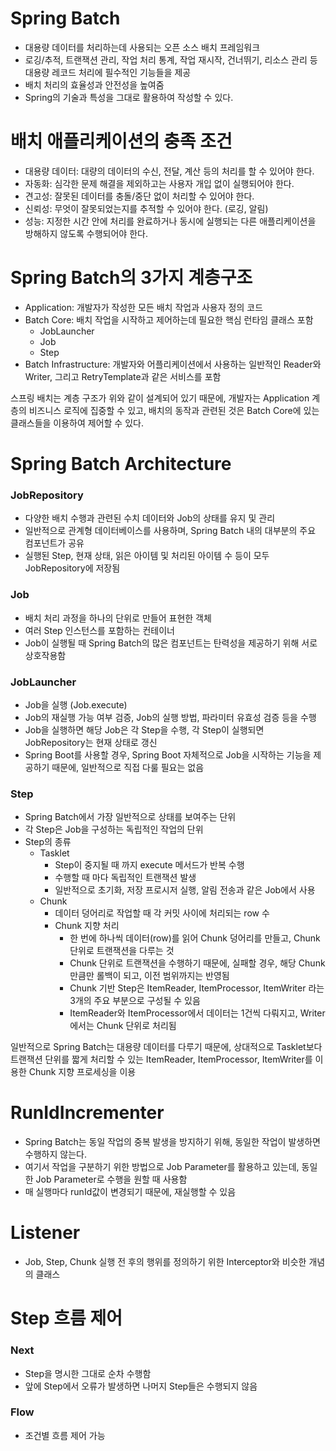 # Spring Batch
- 대용량 데이터를 처리하는데 사용되는 오픈 소스 배치 프레임워크
- 로깅/추적, 트랜잭션 관리, 작업 처리 통계, 작업 재시작, 건너뛰기, 리소스 관리 등 대용량 레코드 처리에 필수적인 기능들을 제공
- 배치 처리의 효율성과 안전성을 높여줌
- Spring의 기술과 특성을 그대로 활용하여 작성할 수 있다.

# 배치 애플리케이션의 충족 조건
- 대용량 데이터: 대량의 데이터의 수신, 전달, 계산 등의 처리를 할 수 있어야 한다.
- 자동화: 심각한 문제 해결을 제외하고는 사용자 개입 없이 실행되어야 한다.
- 견고성: 잘못된 데이터를 충돌/중단 없이 처리할 수 있어야 한다.
- 신뢰성: 무엇이 잘못되었는지를 추적할 수 있어야 한다. (로깅, 알림)
- 성능: 지정한 시간 안에 처리를 완료하거나 동시에 실행되는 다른 애플리케이션을 방해하지 않도록 수행되어야 한다.

# Spring Batch의 3가지 계층구조
- Application: 개발자가 작성한 모든 배치 작업과 사용자 정의 코드
- Batch Core: 배치 작업을 시작하고 제어하는데 필요한 핵심 런타임 클래스 포함
    - JobLauncher
    - Job
    - Step
- Batch Infrastructure: 개발자와 어플리케이션에서 사용하는 일반적인 Reader와 Writer, 그리고 RetryTemplate과 같은 서비스를 포함

스프링 배치는 계층 구조가 위와 같이 설계되어 있기 때문에, 개발자는 Application 계층의 비즈니스 로직에 집중할 수 있고, 배치의 동작과 관련된 것은 Batch Core에 있는 클래스들을 이용하여 제어할 수 있다.

# Spring Batch Architecture

### JobRepository
- 다양한 배치 수행과 관련된 수치 데이터와 Job의 상태를 유지 및 관리
- 일반적으로 관계형 데이터베이스를 사용하며, Spring Batch 내의 대부분의 주요 컴포넌트가 공유
- 실행된 Step, 현재 상태, 읽은 아이템 및 처리된 아이템 수 등이 모두 JobRepository에 저장됨

### Job
- 배치 처리 과정을 하나의 단위로 만들어 표현한 객체
- 여러 Step 인스턴스를 포함하는 컨테이너
- Job이 실행될 때 Spring Batch의 많은 컴포넌트는 탄력성을 제공하기 위해 서로 상호작용함

### JobLauncher
- Job을 실행 (Job.execute)
- Job의 재실행 가능 여부 검증, Job의 실행 방법, 파라미터 유효성 검증 등을 수행
- Job을 실행하면 해당 Job은 각 Step을 수행, 각 Step이 실행되면 JobRepository는 현재 상태로 갱신
- Spring Boot를 사용할 경우, Spring Boot 자체적으로 Job을 시작하는 기능을 제공하기 때문에, 일반적으로 직접 다룰 필요는 없음

### Step
- Spring Batch에서 가장 일반적으로 상태를 보여주는 단위
- 각 Step은 Job을 구성하는 독립적인 작업의 단위
- Step의 종류
    - Tasklet
        - Step이 중지될 때 까지 execute 메서드가 반복 수행
        - 수행할 때 마다 독립적인 트랜잭션 발생
        - 일반적으로 초기화, 저장 프로시저 실행, 알림 전송과 같은 Job에서 사용
    - Chunk
        - 데이터 덩어리로 작업할 때 각 커밋 사이에 처리되는 row 수
        - Chunk 지향 처리 
            - 한 번에 하나씩 데이터(row)를 읽어 Chunk 덩어리를 만들고, Chunk 단위로 트랜잭션을 다루는 것
            - Chunk 단위로 트랜잭션을 수행하기 때문에, 실패할 경우, 해당 Chunk 만큼만 롤백이 되고, 이전 범위까지는 반영됨
            - Chunk 기반 Step은 ItemReader, ItemProcessor, ItemWriter 라는 3개의 주요 부분으로 구성될 수 있음
            - ItemReader와 ItemProcessor에서 데이터는 1건씩 다뤄지고, Writer에서는 Chunk 단위로 처리됨

일반적으로 Spring Batch는 대용량 데이터를 다루기 때문에, 상대적으로 Tasklet보다 트랜잭션 단위를 짧게 처리할 수 있는 ItemReader, ItemProcessor, ItemWriter를 이용한 Chunk 지향 프로세싱을 이용

# RunIdIncrementer
- Spring Batch는 동일 작업의 중복 발생을 방지하기 위해, 동일한 작업이 발생하면 수행하지 않는다.
- 여기서 작업을 구분하기 위한 방법으로 Job Parameter를 활용하고 있는데, 동일한 Job Parameter로 수행을 원할 때 사용함
- 매 실행마다 runId값이 변경되기 때문에, 재실행할 수 있음

# Listener
- Job, Step, Chunk 실행 전 후의 행위를 정의하기 위한 Interceptor와 비슷한 개념의 클래스

# Step 흐름 제어
### Next
- Step을 명시한 그대로 순차 수행함
- 앞에 Step에서 오류가 발생하면 나머지 Step들은 수행되지 않음

### Flow
- 조건별 흐름 제어 가능